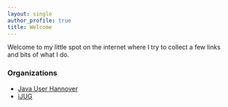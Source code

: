 ```yaml
---
layout: single
author_profile: true
title: Welcome
---
```


Welcome to my little spot on the internet where I try to collect a few links and bits of what I do.

### Organizations
* [Java User Hannover](http://www.jug-h.de)
* [iJUG](http://ijug.eu/)
